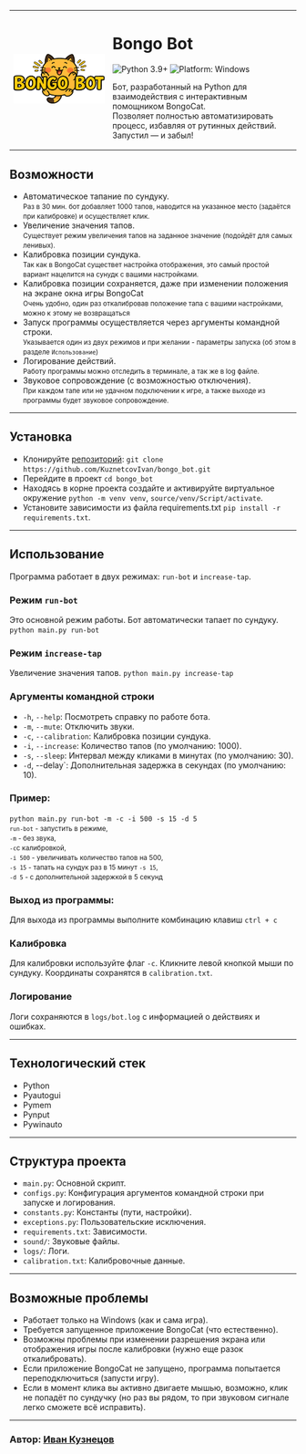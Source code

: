 
<table>
  <tr>
    <td>
      <img src="logo.png" alt="Логотип Bongo Bot" width="500" />
    </td>
    <td>
      <h1>Bongo Bot</h1>
      <img src="https://img.shields.io/badge/python-3.9%2B-blue.svg" alt="Python 3.9+" />
      <img src="https://img.shields.io/badge/platform-Windows-blue" alt="Platform: Windows" />
      <p>
        Бот, разработанный на Python для взаимодействия с интерактивным помощником BongoCat.<br />
        Позволяет полностью автоматизировать процесс, избавляя от рутинных действий. Запустил — и забыл!
      </p>
    </td>
  </tr>
</table>


## Возможности
- Автоматическое тапание по сундуку. <br><small>Раз в 30 мин. бот добавляет 1000 тапов, наводится на указанное место (задаётся при калибровке) и осуществляет клик.</small>
- Увеличение значения тапов.<br><small>Существует режим увеличения тапов на заданное значение (подойдёт для самых ленивых).</small>
- Калибровка позиции сундука.<br><small>Так как в BongoCat существет настройка отображения, это самый простой вариант нацелится на сунудк с вашими настройками. </small>
- Калибровка позиции сохраняется, даже при изменении положения на экране окна игры BongoCat<br><small>Очень удобно, один раз откалибровав положение тапа с вашими настройками, можно к этому не возвращаться</small>
- Запуск программы осуществляется через аргументы командной строки.<br><small>Указывается один из двух режимов и при желании - параметры запуска (об этом в разделе `Использование`)</small>
- Логирование действий.<br><small>Работу программы можно отследить в терминале, а так же в log файле.</small>
- Звуковое сопровождение (с возможностью отключения).<br><small>При каждом тапе или не удачном подключении к игре, а также выходе из программы будет звуковое сопровождение.</small>

---
## Установка

- Клонируйте [репозиторий](https://github.com/KuznetcovIvan/Bongo-Cat.git): `git clone https://github.com/KuznetcovIvan/bongo_bot.git`
- Перейдите в проект `cd bongo_bot`
- Находясь в корне проекта создайте и активируйте виртуальное окружение `python -m venv venv`, `source/venv/Script/activate`.
- Установите зависимости из файла requirements.txt `pip install -r requirements.txt`.

---
## Использование

Программа работает в двух режимах: `run-bot` и `increase-tap`.

### Режим `run-bot`

Это основной режим работы. Бот автоматически тапает по сундуку. `python main.py run-bot`

### Режим `increase-tap`

Увеличение значения тапов. `python main.py increase-tap`

### Аргументы командной строки
- `-h`, `--help`: Посмотреть справку по работе бота.
- `-m`, `--mute`: Отключить звуки.
- `-c`, `--calibration`: Калибровка позиции сундука.
- `-i`, `--increase`: Количество тапов (по умолчанию: 1000).
- `-s`, `--sleep`: Интервал между кликами в минутах (по умолчанию: 30).
- `-d`, --delay`: Дополнительная задержка в секундах (по умолчанию: 10).

### Пример:
`python main.py run-bot -m -c -i 500 -s 15 -d 5`<br>
<small>
`run-bot` - запустить в режиме,<br>
`-m` - без звука,<br>
`-c`с калибровкой,<br>
`-i 500` - увеличивать количество тапов на 500,<br>
`-s 15` - тапать на сундук раз в 15 минут `-s 15`,<br>
`-d 5` - с дополнительной задержкой в 5 секунд 
</small>

### Выход из программы:

Для выхода из программы выполните комбинацию клавиш `ctrl + c`

### Калибровка

Для калибровки используйте флаг `-c`. Кликните левой кнопкой мыши по сундуку. Координаты сохранятся в `calibration.txt`.

### Логирование

Логи сохраняются в `logs/bot.log` с информацией о действиях и ошибках.

---
## Технологический стек
 - Python
 - Pyautogui
 - Pymem
 - Pynput
 - Pywinauto

---

## Структура проекта

- `main.py`: Основной скрипт.
- `configs.py`: Конфигурация аргументов командной строки при запуске и логирования.
- `constants.py`: Константы (пути, настройки).
- `exceptions.py`: Пользовательские исключения.
- `requirements.txt`: Зависимости.
- `sound/`: Звуковые файлы.
- `logs/`: Логи.
- `calibration.txt`: Калибровочные данные.

---
## Возможные проблемы
- Работает только на Windows (как и сама игра).
- Требуется запущенное приложение BongoCat (что естественно).
- Возможны проблемы при изменении разрешения экрана или отображения игры после калибровки (нужно еще разок откалибровать).
- Если приложение BongoCat не запущено, программа попытается переподключиться (запусти игру).
- Если в момент клика вы активно двигаете мышью, возможно, клик не попадёт по сундучку (но раз вы рядом, то при звуковом сигнале легко сможете всё исправить).

---

### Автор: [Иван Кузнецов](https://github.com/KuznetcovIvan)
